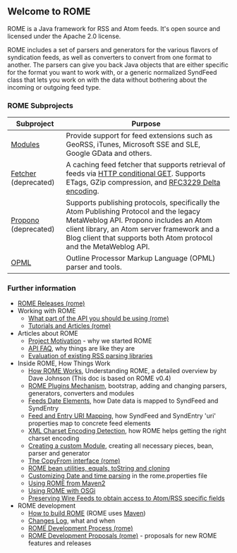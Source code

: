 ## Welcome to ROME

ROME is a Java framework for RSS and Atom feeds. It\'s open source and
licensed under the Apache 2.0 license.

ROME includes a set of parsers and generators for the various flavors of
syndication feeds, as well as converters to convert from one format to
another. The parsers can give you back Java objects that are either
specific for the format you want to work with, or a generic normalized
SyndFeed class that lets you work on with the data without bothering
about the incoming or outgoing feed type.

### ROME Subprojects

| Subproject | Purpose |
| --- | --- |
| [Modules](./Modules/index.html) | Provide support for feed extensions such as GeoRSS, iTunes, Microsoft SSE and SLE, Google GData and others. |
| [Fetcher](./Fetcher/index.html) (deprecated) |A caching feed fetcher that supports retrieval of feeds via [HTTP conditional GET](http://fishbowl.pastiche.org/2002/10/21/http_conditional_get_for_rss_hackers). Supports ETags, GZip compression, and [RFC3229 Delta encoding](http://bobwyman.pubsub.com/main/2004/09/using_rfc3229_w.html). |
| [Propono](./Propono/index.html) (deprecated) | Supports publishing protocols, specifically the Atom Publishing Protocol and the legacy MetaWeblog API. Propono includes an Atom client library, an Atom server framework and a Blog client that supports both Atom protocol and the MetaWeblog API. |
| [OPML](./Opml/index.html) | Outline Processor Markup Language (OPML) parser and tools. |

### Further information

-   [ROME Releases (rome)](./ROMEReleases/index.html)
-   Working with ROME
    -   [What part of the API you should be using
        (rome)](./WhatPartOfTheAPIYouShouldBeUsing.html)
    -   [Tutorials and Articles (rome)](./TutorialsAndArticles.html)
-   Articles about ROME
    -   [Project Motivation](./WhyThisProject.html) - why we started
        ROME
    -   [API FAQ](./RomeAPIFAQ.html), why things are like they are
    -   [Evaluation of existing RSS parsing
        libraries](./WhatSWrongWithOtherExistingRSSParsingLibraries.html)
-   Inside ROME, How Things Work
    -   [How ROME Works](./HowRomeWorks/index.html), Understanding ROME,
        a detailed overview by Dave Johnson (This doc is based on ROME
        v0.4)
    -   [ROME Plugins
        Mechanism](./RssAndAtOMUtilitiEsROMEV0.5AndAboveTutorialsAndArticles/RssAndAtOMUtilitiEsROMEPluginsMechanism.html),
        bootstrap, adding and changing parsers, generators, converters
        and modules
    -   [Feeds Date
        Elements](./RssAndAtOMUtilitiEsROMEV0.5AndAboveTutorialsAndArticles/FeedsDateElementsMappingToSyndFeedAndSyndEntry.html),
        how Date data is mapped to SyndFeed and SyndEntry
    -   [Feed and Entry URI
        Mapping](./RssAndAtOMUtilitiEsROMEV0.5AndAboveTutorialsAndArticles/FeedAndEntryURIMappingHowSyndFeedAndSyndEntryUriPropertiesMapToRSSAndAtomElements.html),
        how SyndFeed and SyndEntry \'uri\' properties map to concrete
        feed elements
    -   [XML Charset Encoding
        Detection](./RssAndAtOMUtilitiEsROMEV0.5AndAboveTutorialsAndArticles/XMLCharsetEncodingDetectionHowRssAndAtOMUtilitiEsROMEHelpsGettingTheRightCharsetEncoding.html),
        how ROME helps getting the right charset encoding
    -   [Creating a custom
        Module](./RssAndAtOMUtilitiEsROMEV0.5AndAboveTutorialsAndArticles/RssAndAtOMUtilitiEsROMEV0.5TutorialDefiningACustomModuleBeanParserAndGenerator.html),
        creating all necessary pieces, bean, parser and generator
    -   [The CopyFrom interface
        (rome)](./RssAndAtOMUtilitiEsROMEV0.5AndAboveTutorialsAndArticles/TheCopyFromInterface.html)
    -   [ROME bean utilities, equals, toString and
        cloning](./RssAndAtOMUtilitiEsROMEV0.5AndAboveTutorialsAndArticles/UnderstandingRssAndAtOMUtilitiEsROMEBeanUtilities.html)
    -   [Customizing Date and time
        parsing](./RssAndAtOMUtiliEsROMEV0.7DateAndTimeParsing.html) in
        the rome.properties file
    -   [Using ROME from Maven2](./ROMEAndMaven2.html)
    -   [Using ROME with OSGi](./ROMEAndOSGI.html)
    -   [Preserving Wire Feeds to obtain access to Atom/RSS specific
        fields](./PreservingWireFeeds.html)
-   ROME development
    -   [How to build ROME](./HowToBuildRome.html) (ROME uses
        [Maven](http://maven.apache.org/))
    -   [Changes Log](./ChangeLog.html), what and when
    -   [ROME Development Process (rome)](./ROMEDevelopmentProcess.html)
    -   [ROME Development Proposals
        (rome)](./ROMEDevelopmentProposals/index.html) - proposals for
        new ROME features and releases
